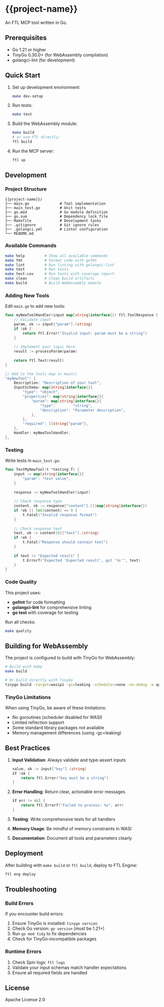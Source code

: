 # {{project-name}}

An FTL MCP tool written in Go.

## Prerequisites

- Go 1.21 or higher
- TinyGo 0.30.0+ (for WebAssembly compilation)
- golangci-lint (for development)

## Quick Start

1. Set up development environment:
   ```bash
   make dev-setup
   ```

2. Run tests:
   ```bash
   make test
   ```

3. Build the WebAssembly module:
   ```bash
   make build
   # or use FTL directly:
   ftl build
   ```

4. Run the MCP server:
   ```bash
   ftl up
   ```

## Development

### Project Structure

```
{{project-name}}/
├── main.go              # Tool implementation
├── main_test.go         # Unit tests
├── go.mod               # Go module definition
├── go.sum               # Dependency lock file
├── Makefile             # Development tasks
├── .gitignore           # Git ignore rules
├── .golangci.yml        # Linter configuration
└── README.md
```

### Available Commands

```bash
make help         # Show all available commands
make fmt          # Format code with gofmt
make lint         # Run linting with golangci-lint
make test         # Run tests
make test-cov     # Run tests with coverage report
make clean        # Clean build artifacts
make build        # Build WebAssembly module
```

### Adding New Tools

Edit `main.go` to add new tools:

```go
func myNewToolHandler(input map[string]interface{}) ftl.ToolResponse {
    // Validate input
    param, ok := input["param"].(string)
    if !ok {
        return ftl.Error("Invalid input: param must be a string")
    }
    
    // Implement your logic here
    result := processParam(param)
    
    return ftl.Text(result)
}

// Add to the tools map in main()
"myNewTool": {
    Description: "Description of your tool",
    InputSchema: map[string]interface{}{
        "type": "object",
        "properties": map[string]interface{}{
            "param": map[string]interface{}{
                "type":        "string",
                "description": "Parameter description",
            },
        },
        "required": []string{"param"},
    },
    Handler: myNewToolHandler,
},
```

### Testing

Write tests in `main_test.go`:

```go
func TestMyNewTool(t *testing.T) {
    input := map[string]interface{}{
        "param": "test value",
    }
    
    response := myNewToolHandler(input)
    
    // Check response type
    content, ok := response["content"].([]map[string]interface{})
    if !ok || len(content) == 0 {
        t.Fatal("Invalid response format")
    }
    
    // Check response text
    text, ok := content[0]["text"].(string)
    if !ok {
        t.Fatal("Response should contain text")
    }
    
    if text != "Expected result" {
        t.Errorf("Expected 'Expected result', got '%s'", text)
    }
}
```

### Code Quality

This project uses:
- **gofmt** for code formatting
- **golangci-lint** for comprehensive linting
- **go test** with coverage for testing

Run all checks:
```bash
make quality
```

## Building for WebAssembly

The project is configured to build with TinyGo for WebAssembly:

```bash
# Build with make
make build

# Or build directly with TinyGo
tinygo build -target=wasip1 -gc=leaking -scheduler=none -no-debug -o app.wasm main.go
```

### TinyGo Limitations

When using TinyGo, be aware of these limitations:
- No goroutines (scheduler disabled for WASI)
- Limited reflection support
- Some standard library packages not available
- Memory management differences (using -gc=leaking)

## Best Practices

1. **Input Validation**: Always validate and type-assert inputs
   ```go
   value, ok := input["key"].(string)
   if !ok {
       return ftl.Error("key must be a string")
   }
   ```

2. **Error Handling**: Return clear, actionable error messages
   ```go
   if err != nil {
       return ftl.Errorf("Failed to process: %v", err)
   }
   ```

3. **Testing**: Write comprehensive tests for all handlers
4. **Memory Usage**: Be mindful of memory constraints in WASI
5. **Documentation**: Document all tools and parameters clearly

## Deployment

After building with `make build` or `ftl build`, deploy to FTL Engine:

```bash
ftl eng deploy
```

## Troubleshooting

### Build Errors

If you encounter build errors:

1. Ensure TinyGo is installed: `tinygo version`
2. Check Go version: `go version` (must be 1.21+)
3. Run `go mod tidy` to fix dependencies
4. Check for TinyGo-incompatible packages

### Runtime Errors

1. Check Spin logs: `ftl logs`
2. Validate your input schemas match handler expectations
3. Ensure all required fields are handled

## License

Apache License 2.0